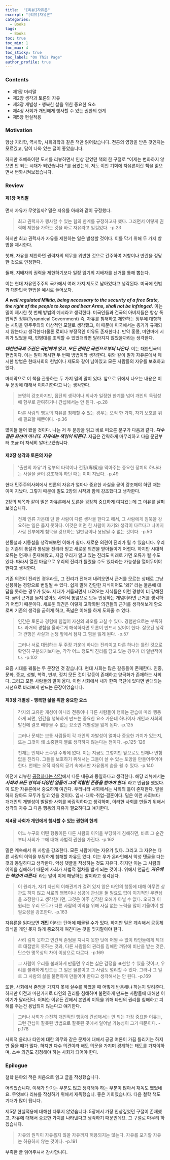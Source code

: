 ```yaml
---
title:  "[리뷰]자유론"
excerpt: "[리뷰]자유론"
categories:
  - Books
tags:
  - Books
toc: true
toc_min: 1
toc_max: 4
toc_sticky: true
toc_label: "On This Page"
author_profile: true
---
```


### Contents

* 제1장 머리말
* 제2장 생각과 토론의 자유
* 제3장 개별성 - 행복한 삶을 위한 중요한 요소
* 제4장 사회가 개인에게 행사할 수 있는 권한의 한계
* 제5장 현실적용

### Motivation

항상 지리학, 역사학, 사회과학과 같은 책만 읽어왔습니다. 전공의 영향을 받은 것인지는 모르겠고, 답이 나와 있는 글이 좋았습니다.

하지만 초예측이란 도서를 리뷰하면서 인상 깊었던 책의 한 구절로 *이제는 변화하지 않으면 안 되는 시대가 되었습니다.*를 꼽았는데, 저도 이번 기회에 자유론이란 책을 읽으면서 변화시켜보겠습니다.

### Review

#### 제1장 머리말

먼저 자유가 무엇일까? 밀은 자유를 아래와 같이 규정했다.

> 최고 권력자가 행사할 수 있는 힘의 한계를 규정하고자 했다. 그러면서 이렇게 권력에 제한을 가하는 것을 바로 자유라고 일컬었다. -p.23

하지만 최고 권력자가 자유를 제한하는 일은 발생할 것이다. 이를 막기 위해 두 가지 방법을 제시한다.

첫째, 자유를 제한하면 권력자의 의무를 위반한 것으로 간주하여 저항이나 반란을 정당한 것으로 인정한다.

둘째, 지배자의 권력을 제한하기보다 일정 임기의 지배자를 선거를 통해 뽑는다.

이는 현대 자유민주주의 국가에서 여러 가지 제도로 남아있다고 생각된다. 미국에 헌법과 대한민국 헌법을 예시로 들어보자.

***A well regulated Militia, being necessary to the security of a free State, the right of the people to keep and bear Arms, shall not be infringed.*** 이는 밀이 제시한 첫 번째 방법의 예시라고 생각한다. 미국인들과 건국의 아버지들은 항상 폭압적인 정부(Tyrannical Government) 즉, 자유를 침해하고 제한하는 정부에 대항하는 시민을 민주주의의 이상적인 모델로 생각했고, 이 때문에 미국에서는 총기가 규제되지 않는다고 생각한다(물론 로비나 부정적인 이유도 존재한다.). 만약 홍콩, 미얀마에 시위가 있었을 때, 민병대를 조직할 수 있었더라면 달라지지 않았을까라는 생각한다.

***대한민국의 주권은 국민에게 있고, 모든 권력은 국민으로부터 나온다.*** 이는 대한민국의 헌법이다. 이는 밀이 제시한 두 번째 방법이라 생각한다. 위와 같이 밀가 자유론에서 제시한 방법은 현대사회의 헌법이나 제도와 같이 남아있고 모든 사람들의 자유를 보호하고 있다.

마지막으로 이 책을 관통하는 두 가지 밀의 말이 있다. 앞으로 뒤에서 나오는 내용은 이 두 문장에 대해서 이야기한다고 나는 생각한다.

> 분명히 강조하지만, 집단의 생각이나 의사가 일정한 한계를 넘어 개인의 독립성에 함부로 관여하거나 간섭해서는 안 된다. -p.28

> 다른 사람의 행동의 자유를 침해할 수 있는 경우는 오직 한 가지, 자기 보호를 위해 필요할 때뿐이다. -p.36

많이들 들어 봤을 것이다. 나는 저 두 문장을 읽고 바로 떠오른 문구가 다음과 같다. ***다수결은 최선이 아니다. 자유에는 책임이 따른다.*** 지금은 간략하게 마무리하고 다음 문단부터 조금 더 자세히 알아보겠습니다.

#### 제2장 생각과 토론의 자유

> '출판의 자유'가 정부의 타락이나 전횡(專橫)을 막아주는 중요한 장치의 하나라는 사실을 굳이 강조해야 하던 때는 이미 지났다. -p.49

현대 민주주의사회에서 언론의 자유가 얼마나 중요한 사실을 굳이 강조해야 하던 때는 이미 지났다. 그렇기 때문에 밀도 2장의 시작과 함께 강조했다고 생각한다.

2장의 제목과 같이 밀은 자유론에서 토론을 굉장히 중요하게 여겨왔는데 그 이유를 살펴보겟습니다.

> 전체 인류 가운데 단 한 사람이 다른 생각을 한다고 해서, 그 사람에게 침묵을 강요하는 일은 옳지 못하다. 이것은 어떤 한 사람이 자기와 생각이 다르다고 나머지 사람 전부에게 침묵을 강요하는 일만큼이나 용납될 수 없는 것이다. -p.50

천동설과 지동설을 생각해보면 이해가 쉽다. 새로운 의견이 진리가 될 수 있습니다. 우리는 기존의 통설과 통념을 진리라 믿고 새로운 의견을 받아들이기 어렵다. 하지만 시대적 오류는 언제나 존재해왔고, 지금 우리가 알고 있는 진리도 미래로 가면 오류가 될 수도 있다. 따라서 열린 마음으로 우리의 진리가 틀렸을 수도 있다라는 가능성을 열어두어야 한다고 생각한다.

기존 의견이 진리인 경우라도, 그 진리가 전해져 내려오면서 근거를 모르는 상태로 그냥 신봉하는 경향으로 변질될 수 있다. 쉽게 말해 간단한 지식이어도 '왜?' 라는 물음에 대답을 못하는 경우가 있죠. 세대가 거듭되면서 내려오는 지식들은 이런 경향이 더 강해진다. 굳이 근거를 들지 않아도 사회적 통념으로 모두 인정하는 개념이라면 근거를 생각하기 어렵기 때문이다. 새로운 의견은 이렇게 고착화된 의견들의 근거를 생각해보게 함으로써 기존의 생각을 굳히게 하고, 폭넓은 이해를 하게 도와줄 수 있다.

> 인간은 토론과 경험에 힘입어 자신의 과오를 고칠 수 있다. 경험만으로는 부족하다. 과거의 경험을 올바르게 해석하자면 토론이 반드시 있어야 한다. 잘못된 생각과 관행은 사실과 논쟁 앞에서 점차 그 힘을 잃게 된다. -p.57

> 그러나 서로 대립하는 두 주장 가운데 하나는 진리이고 다른 하나는 틀린 것으로 확연히 구분되기보다는, 각각 어느 정도씩 진리를 담고 있는 경우가 더 일반적이다. -p.102

요즘 시대를 꿰뚫는 두 문장인 것 같습니다. 현대 사회는 많은 갈등들이 존재한다. 인종, 문화, 종교, 성별, 학력, 빈부, 정치 모든 것이 갈등이 존재하고 양극화가 존재하는 사회다. 그리고 모든 사람들의 말이 옳다. 이런 사회에서 내가 한쪽 극단에 있다면 반대되는 시선으로 바라보게 만드는 문장이었습니다.

#### 제3장 개별성 - 행복한 삶을 위한 중요한 요소

> 각자의 고유한 개성이 아니라 전통이나 다른 사람들이 행하는 관습에 따라 행동하게 되면, 인간을 행복하게 만드는 중요한 요소 가운데 하나이자 개인과 사회의 발전에 결코 빼놓을 수 없는 요소인 개별성을 잃게 된다. -p.125

> 그러나 문제는 보통 사람들이 각 개인의 자발성이 얼마나 중요한 가치가 있는지, 또는 그것이 왜 소중한지 별로 생각하지 않는다는 점이다. -p.125-126

> 천재는 언제나 소수일 수밖에 없다. 이는 지금도 그렇지만 앞으로도 언제나 변함없을 진리다. 그들을 보호하기 위해서는 그들이 살 수 있는 토양을 만들어주어야 한다. 천재는 오직 자유의 공기 속에서만 자유롭게 숨을 쉴 수 있다. -p.140

이전에 리뷰한 [공정하다는 착각](/books/books-tyrannyofmerit)에서 다룬 내용과 동일하다고 생각한다. 해당 리뷰에서는 ***사회의 모든 영역과 다양한 일들이 그에 적합한 존중을 받아야 한다.*** 라고 언급을 했었다. 이 또한 자유론에서 중요하게 여긴다. 우리나라 사회에서는 사회의 틀이 존재한다. 말을 하지 않아도 모두가 알고 있을 것이다. 입시-대학-취업-결혼이다. 밀은 이런 사회보다 개개인의 개별성이 발달한 사회를 바람직하다고 생각하며, 이러한 사회를 만들기 위해서 생각의 자유 그 다음 행동의 자유가 필요하다고 얘기한다.

#### 제4장 사회가 개인에게 행사할 수 있는 권한의 한계

> 어느 누구의 어떤 행동이든 다른 사람의 이익을 부당하게 침해하면, 바로 그 순간부터 사회가 그에 대해 사법적 권한을 가진다. -p.162

밀은 계속해서 위 사항을 강조한다. 모든 사람에게는 자유가 있다. 그리고 그 자유는 다른 사람의 이익을 부당하게 침해할 자유도 있다. 이는 우가 온라인에서 악성 댓글을 다는 것과 동일하다고 생각한다. 악성 댓글을 작성하는 것도 자유다. 하지만 이는 그 사람의 이익을 침해하기 때문에 사회가 사법적 절차를 밟게 되는 것이다. 위에서 언급한 ***자유에는 책임이 따른다.*** 라는 말이 이에 해당하는 말이라고 생각된다.

> 이 원리가, 자기 자신의 이해관계가 걸려 있지 않은 타인의 행동에 대해 아무런 상관도 하지 않고 서로의 행복이나 성공에 관심을 둘 필요도 없이 이기적인 무관심을 조장한다고 생각한다면, 그것은 아주 심각한 오해가 아닐 수 없다. 오히려 이 원리는 우리 모두가 다른 사람의 이익을 위해 사실 없는 노력을 많이 기울여야 할 필요성을 강조한다. -p.163

자유론을 읽다보면 **개인** 이라는 단어에 매몰될 수가 있다. 하지만 밀은 계속해서 공동체의식을 개인 못지 않게 중요하게 여긴다는 것을 잊지말아야 한다.

> 사려 깊지 못하고 인간적 존엄을 지니지 못한 탓에 어쩔 수 없이 타인들에게 제대로 대접받지 못하는 것과, 다른 사람들의 권리를 침해한 까닭에 비난을 받는 것은, 단순한 명목상의 차이 이상으로 다르다. -p.169

> 그 사람이 우리를 불쾌하게 만들면 우리는 싫은 감정을 표현할 수 있을 것이고, 우리를 불쾌하게 만드는 그 일은 물론이고 그 사람도 멀리할 수 있다. 그러나 그 일로 그 사람의 삶을 불편하게 만들어야 한다고 생각해서는 안 된다. -p.169

또한, 사회에서 존엄을 가지지 못해 실수를 하였을 때 어떻게 반응해냐 하는지 알려준다. 하지만 이전과 마찬가지로 타인의 권리를 침해하며 불편하게 만드는 사람들에 대해선 이야기가 달라진다. 어떠한 이유든 간에서 본인의 이득을 위해 타인의 권리를 침해하고 피해를 주는건 용납되지 않는다고 얘기한다.

> 그러나 사회가 순전히 개인적인 행동에 간섭해서는 안 되는 가장 중요한 이유는, 그런 간섭이 잘못된 방법으로 잘못된 곳에서 일어날 가능성이 크기 때문이다. -p.178

사회적 윤리나 타인에 대한 의무와 같은 문제에 대해서 공공 여론이 가끔 틀리기는 하지만 옳을 때가 많다. 하지만 다수 의견이라 해도 의문을 가지며 경계하는 태도를 가져야하며, 소수 의견도 경청해야 하는 사회가 되어야 한다.

### Epilogue

철학 분야의 책은 처음으로 읽고 글을 작성했습니다. 

어려웠습니다. 이해가 안가는 부분도 많고 생각해야 하는 부분이 많아서 재독도 했었네요. 무엇보다 리뷰를 작성하기 위해서 재독했습니. 좋은 기회였습니다. 다음 철학 책도 기대가 많이 됩니다.

제5장 현실적용에 대해선 다루지 않았습니다. 5장에서 가장 인상깊었던 구절이 존재했고, 자유에 대해서 중요한 가치를 나타낸다고 생각하기 때문인데요. 그 구절로 마무리 하겠습니다.

> 자유의 원칙이 자유롭지 않을 자유까지 허용되지는 않는다. 자유를 포기할 자유는 허용하지 않는 것이다. -p.191

부족한 글 읽어주셔서 감사합니다.